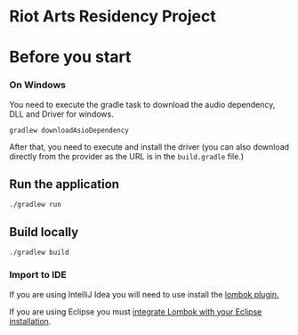 # Riot Arts Residency Project

# Before you start
### On Windows

You need to execute the gradle task to download the audio dependency,
DLL and Driver for windows.

    gradlew downloadAsioDependency

After that, you need to execute and install the driver (you can also
download directly from the provider as the URL is in the `build.gradle` file.)

## Run the application

    ./gradlew run


## Build locally

    ./gradlew build
    
    
### Import to IDE

If you are using IntelliJ Idea you will need to use install the [lombok
plugin.](https://projectlombok.org/setup/intellij)

If you are using Eclipse you must 
[integrate Lombok with your Eclipse installation](https://projectlombok.org/setup/eclipse).
